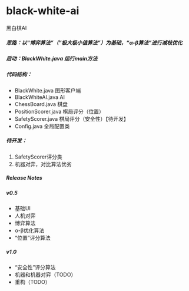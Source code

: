 # black-white-ai
黑白棋AI

##### 思路：以“博弈算法”（“极大极小值算法”）为基础，“α-β算法”进行减枝优化

##### 启动：BlackWhite.java 运行main方法

##### 代码结构：
- BlackWhite.java 图形客户端
- BlackWhiteAI.java AI
- ChessBoard.java 棋盘
- PositionScorer.java 棋局评分（位置）
- SafetyScorer.java 棋局评分（安全性）【待开发】
- Config.java 全局配置类

##### 待开发：
1. SafetyScorer评分类
2. 机器对弈，对比算法优劣

##### Release Notes
##### v0.5 
- 基础UI
- 人机对弈
- 博弈算法
- α-β优化算法
- “位置”评分算法
##### v1.0
- “安全性”评分算法
- 机器和机器对弈（TODO）
- 重构（TODO） 